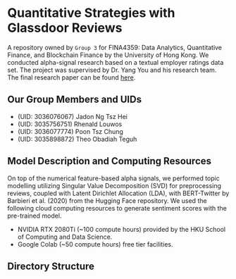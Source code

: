 # Quantitative Strategies with Glassdoor Reviews

A repository owned by `Group 3` for FINA4359: Data Analytics, Quantitative Finance, and Blockchain Finance by the University of Hong Kong. We conducted alpha-signal research based on a textual employer ratings data set.
The project was supervised by Dr. Yang You and his research team. The final research paper can be found [here](https://theoobadiahteguh.net/assets/glassdoor.pdf).
## Our Group Members and UIDs

- (UID: 3036076067) Jadon Ng Tsz Hei
- (UID: 3035756751) Rhenald Louwos
- (UID: 3036077774) Poon Tsz Chung
- (UID: 3035898872) Theo Obadiah Teguh

## Model Description and Computing Resources

On top of the numerical feature-based alpha signals, we performed topic modelling utilizing Singular Value Decomposition (SVD) for preprocessing reviews, coupled with Latent Dirichlet Allocation (LDA), with BERT-Twitter by Barbieri et al. (2020) from the Hugging Face repository. We used the following cloud computing resources to generate sentiment scores with the pre-trained model.

- NVIDIA RTX 2080Ti (~100 compute hours) provided by the HKU School of Computing and Data Science.
- Google Colab (~50 compute hours) free tier facilities.

## Directory Structure
